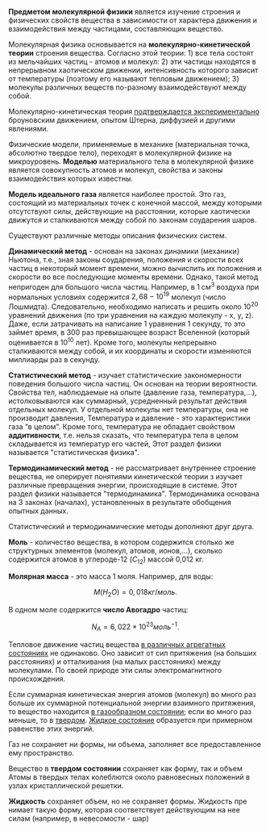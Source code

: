  **Предметом молекулярной физики** является изучение строения и физических свойств вещества в зависимости от характера движения и взаимодействия между частицами, составляющих вещество.  
  
Молекулярная физика основывается на **молекулярно-кинетической теории** строения вещества. Согласно этой теории: 1) все тела состоят из мельчайших частиц - атомов и молекул: 2) эти частицы находятся в непрерывном хаотическом движении, интенсивность которого зависит от температуры (поэтому его называют тепловым движением); 3} молекулы различных веществ по-разному взаимодействуют между собой.  
  
Молекулярно-кинетическая теория <u>подтверждается экспериментально</u>  
броуновским движением, опытом Штерна, диффузией и другими явлениями.  
  
Физические модели, применяемые в механике (материальная точка, абсолютно твердое тело), переходят в молекулярной физике на микроуровень. **Моделью** материального тела в молекулярной физике является совокупность атомов и молекул, свойства и законы взаимодействия которых известны.  
  
**Модель идеального газа** является наиболее простой. Это газ, состоящий из материальных точек с конечной массой, между которыми отсутствуют силы, действующие на расстоянии, которые хаотически движутся и сталкиваются между собой по законам соударения шаров.  
  
Существуют различные методы описания физических систем.  
  
**Динамический метод** - основан на законах динамики (механики} Ньютона, т.е., зная законы соударения, положения и скорости всех частиц в некоторый момент времени, можно вычислить их положения и скорости во все последующие моменты времени. Однако, такой метод непригоден для большого числа частиц. Например, в $1 \; см^{3}$ воздуха при нормальных условиях содержится $2,68-10^{19}$ молекул (число Лошмидта). Следовательно, необходимо написать и решить около $10^{20}$ уравнений движения (по три уравнения на каждую молекулу - х, у, z). Даже, если затрачивать на написание 1 уравнения 1 секунду, то это займет время, в 300 раз превышающее возраст Вселенной (который оценивается в $10^{10}$ лет). Кроме того, молекулы непрерывно сталкиваются между собой, и их координаты и скорости изменяются миллиарды раз в секунду.  
  
**Статистический метод** - изучает статистические закономерности поведения большого числа частиц. Он основан на теории вероятности. Свойства тел, наблюдаемые на опыте (давление газа, температура,...), истолковываются как суммарный, усредненный результат действия отдельных молекул. У отдельной молекулы нет температуры, она не производит давления, Температура и давление - это характеристики газа “в целом". Кроме того, температура не обладает свойством **аддитивности**, т.е. нельзя сказать, что температура тела в целом складывается из температур его частей, Этот раздел физики называется "статистическая физика".

**Термодинамический метод** - не рассматривает внутреннее строение вещества, не оперирует понятиями кинетической теории з изучает различные превращения энергии, происходящие в системе. Этот раздел физики называется "термодинамика". Термодинамика основана на 3 законах (началах), установленных в результате обобщения опытных данных.  
  
Статистический и термодинамические методы дополняют друг друга.  
  
**Моль** - количество вещества, в котором содержится столько же структурных элементов (молекул, атомов, ионов,...), сколько содержится атомов в углероде-12 $(C_{12})$ массой 0,012 кг.  
  
**Молярная масса** - это масса 1 моля. Например, для воды:  
  
$$М(Н_{2}О) = 0,018 кг/моль.$$  
  
В одном моле содержится **число Авогадро** частиц:  
  
$$ N_{A}= 6,022*10^{23} моль^{-1}.  $$
  
Тепловое движение частиц вещества <u> в различных агрегатных состояниях</u> не одинаково. Оно зависит от сил притяжения (на больших расстояниях) и отталкивания (на малых расстояниях) между молекулами. По своей природе эти силы электромагнитного происхождения.  
  
Если суммарная кинетическая энергия атомов (молекул) во много раз больше их суммарной потенциальной энергии взаимного притяжения, то вещество находится <u>в газообразном состоянии</u>; если во много раз меньше, то в <u>твердом</u>. <u>Жидкое состояние</u> образуется при примерном равенстве этих энергий.  
  
Газ не сохраняет ни формы, ни объема, заполняет все предоставленное ему пространство.  
  
Вещество в **твердом состоянии** сохраняет как форму, так и объем Атомы в твердых телах колеблются около равновесных положений в узлах кристаллической решетки.  
  
**Жидкость** сохраняет объем, но не сохраняет формы. Жидкость пре нимает такую форму, которая соответствует действующим на нее силам (например, в невесомости - шар)
